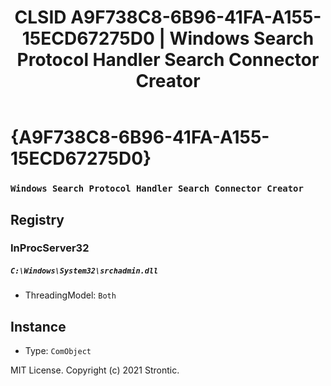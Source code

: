 ﻿---
title: "CLSID A9F738C8-6B96-41FA-A155-15ECD67275D0 | Windows Search Protocol Handler Search Connector Creator"
excerpt: What is COM-Object CLSID A9F738C8-6B96-41FA-A155-15ECD67275D0?
---

# {A9F738C8-6B96-41FA-A155-15ECD67275D0}

### `Windows Search Protocol Handler Search Connector Creator`

## Registry


### InProcServer32

##### `C:\Windows\System32\srchadmin.dll`
* ThreadingModel: `Both`

## Instance

* Type: `ComObject`

MIT License. Copyright (c) 2021 Strontic.


